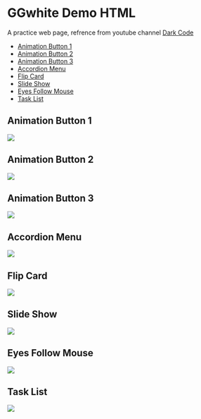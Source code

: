 # GGwhite Demo HTML

A practice web page, refrence from youtube channel [Dark Code](https://www.youtube.com/channel/UCD3KVjbb7aq2OiOffuungzw)

* [Animation Button 1](#Animation-Button-1)
* [Animation Button 2](#Animation-Button-2)
* [Animation Button 3](#Animation-Button-3)
* [Accordion Menu](#Accordion-Menu)
* [Flip Card](#Flip-Card)
* [Slide Show](#Slide-Show)
* [Eyes Follow Mouse](#Eyes-Follow-Mouse)
* [Task List](#Task-List)


## Animation Button 1
![](animation-button-1/demo.gif)

## Animation Button 2
![](animation-button-2/demo.gif)

## Animation Button 3
![](animation-button-3/demo.gif)

## Accordion Menu
![](accordion-menu/demo.gif)

## Flip Card
![](flip-card/demo.gif)

## Slide Show
![](slide-show/demo.gif)

## Eyes Follow Mouse
![](eyes-follow-mouse/demo.gif)

## Task List
![](task-list/demo.gif)
